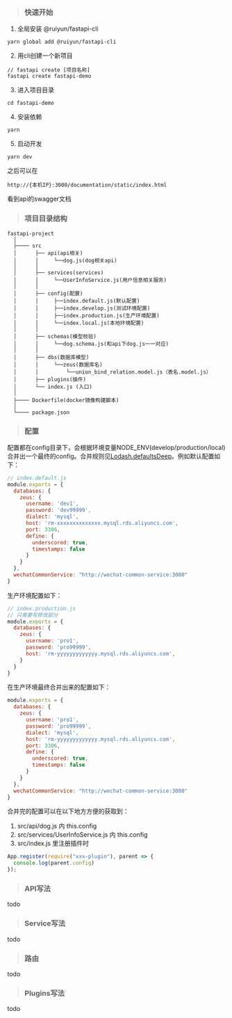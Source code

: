 > ### 快速开始
1. 全局安装 @ruiyun/fastapi-cli
```
yarn global add @ruiyun/fastapi-cli
```

2. 用cli创建一个新项目
```
// fastapi create [项目名称]
fastapi create fastapi-demo
```

3. 进入项目目录
```
cd fastapi-demo
```

4. 安装依赖
```
yarn
```

5. 启动开发
```
yarn dev
```
之后可以在
```
http://{本机IP}:3000/documentation/static/index.html
```
看到api的swagger文档



> ### 项目目录结构

```
fastapi-project
  │
  ├──── src
  │      ├── api(api相关)
  │      │     └──dog.js(dog相关api)
  │      │
  │      ├── services(services) 
  │      │     └──UserInfoService.js(用户信息相关服务)
  │      │
  │      ├── config(配置)
  │      │     ├──index.default.js(默认配置)
  │      │     ├──index.develop.js(测试环境配置)
  │      │     ├──index.production.js(生产环境配置)
  │      │     └──index.local.js(本地环境配置)
  │      │
  │      ├── schemas(模型校验)
  │      │     └──dog.schema.js(和api下dog.js一一对应)
  │      │
  │      ├── dbs(数据库模型)
  │      │     └──zeus(数据库名)
  │      │         └──union_bind_relation.model.js（表名.model.js）
  │      ├── plugins(插件)
  │      └── index.js (入口)
  │
  ├──── Dockerfile(docker镜像构建脚本)
  │
  └──── package.json
```

> ### 配置
配置都在config目录下，会根据环境变量NODE_ENV(develop/production/local)合并出一个最终的config。合并规则见[Lodash.defaultsDeep](https://lodash.com/docs/4.17.11#defaultsDeep)。例如默认配置如下：

```javascript
// index.default.js
module.exports = {
  databases: {
    zeus: {
      username: 'dev1',
      password: 'dev99999',
      dialect: 'mysql',
      host: 'rm-xxxxxxxxxxxxxx.mysql.rds.aliyuncs.com',
      port: 3306,
      define: {
        underscored: true,
        timestamps: false
      }
    }
  },
  wechatCommonService: "http://wechat-common-service:3000"
}

```
生产环境配置如下：
```javascript
// index.production.js
// 只需要写修改部分
module.exports = {
  databases: {
    zeus: {
      username: 'pro1',
      password: 'pro99999',
      host: 'rm-yyyyyyyyyyyyy.mysql.rds.aliyuncs.com',
    }
  }
}
```

在生产环境最终合并出来的配置如下：
```javascript
module.exports = {
  databases: {
    zeus: {
      username: 'pro1',
      password: 'pro99999',
      dialect: 'mysql',
      host: 'rm-yyyyyyyyyyyyy.mysql.rds.aliyuncs.com',
      port: 3306,
      define: {
        underscored: true,
        timestamps: false
      }
    }
  },
  wechatCommonService: "http://wechat-common-service:3000"
}

```

合并完的配置可以在以下地方方便的获取到：

1. src/api/dog.js 内 this.config
2. src/services/UserInfoService.js 内 this.config
3. src/index.js 里注册插件时

```javascript
App.register(require("xxx-plugin"), parent => {
  console.log(parent.config)
});
```

> ### API写法

todo

> ### Service写法

todo

> ### 路由

todo

> ### Plugins写法

todo
